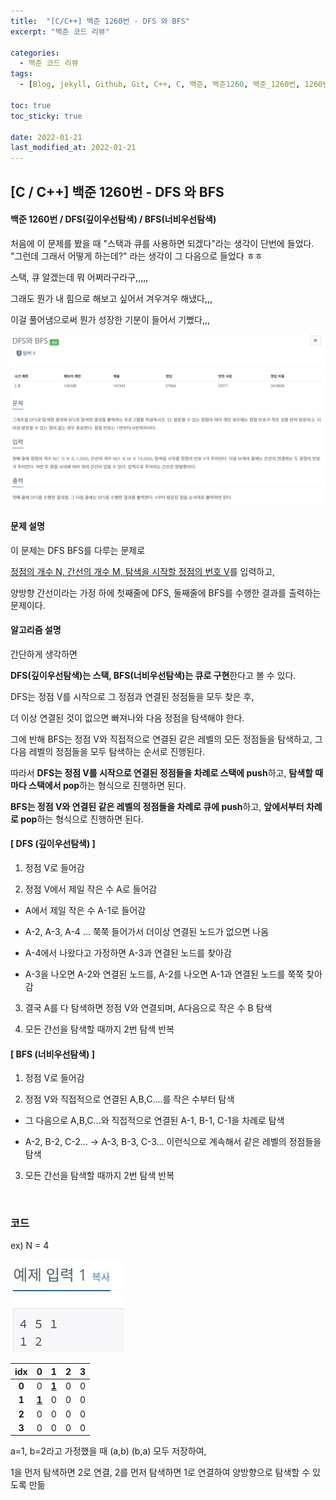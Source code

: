 ```yaml
---
title:  "[C/C++] 백준 1260번 - DFS 와 BFS"
excerpt: "백준 코드 리뷰"

categories:
  - 백준 코드 리뷰
tags:
  - [Blog, jekyll, Github, Git, C++, C, 백준, 백준1260, 백준_1260번, 1260번, c++_1260번, 깊이우선탐색, 너비우선탐색, dfs, bfs]

toc: true
toc_sticky: true
 
date: 2022-01-21
last_modified_at: 2022-01-21
---
```


## [C / C++] 백준 1260번 - DFS 와 BFS

#### 백준 1260번 / DFS(깊이우선탐색) / BFS(너비우선탐색)



처음에 이 문제를 봤을 때 "스택과 큐를 사용하면 되겠다"라는 생각이 단번에 들었다. "그런데 그래서 어떻게 하는데?" 라는 생각이 그 다음으로 들었다 ㅎㅎ

스택, 큐 알겠는데 뭐 어쩌라구라구,,,,,

그래도 뭔가 내 힘으로 해보고 싶어서 겨우겨우 해냈다,,,

이걸 풀어냄으로써 뭔가 성장한 기분이 들어서 기뻤다,,,



![1260](../images/2021-01-21-1260.posting/1260.PNG)



#### 문제 설명

이 문제는 DFS BFS를 다루는 문제로

<u>정점의 개수 N, 간선의 개수 M, 탐색을 시작할 정점의 번호 V</u>를 입력하고,

양방향 간선이라는 가정 하에 첫째줄에 DFS, 둘째줄에 BFS를 수행한 결과를 출력하는 문제이다.



#### 알고리즘 설명

간단하게 생각하면 

**DFS(깊이우선탐색)는 스택, BFS(너비우선탐색)는 큐로 구현**한다고 볼 수 있다.

DFS는 정점 V를 시작으로 그 정점과 연결된 정점들을 모두 찾은 후, 

더 이상 연결된 것이 없으면 빠져나와 다음 정점을 탐색해야 한다.

그에 반해 BFS는 정점 V와 직접적으로 연결된 같은 레벨의 모든 정점들을 탐색하고, 그 다음 레벨의 정점들을 모두 탐색하는 순서로 진행된다.

따라서 **DFS는 정점 V를 시작으로 연결된 정점들을 차례로 스택에 push**하고,  **탐색할 때마다 스택에서 pop**하는 형식으로 진행하면 된다.

**BFS는 정점 V와 연결된 같은 레벨의 정점들을 차례로 큐에 push**하고, **앞에서부터 차례로 pop**하는 형식으로 진행하면 된다.



####  [ DFS (깊이우선탐색) ]

1. 정점 V로 들어감

2. 정점 V에서 제일 작은 수 A로 들어감

- A에서 제일 작은 수 A-1로 들어감

- A-2, A-3, A-4 ... 쭉쭉 들어가서 더이상 연결된 노드가 없으면 나옴

- A-4에서 나왔다고 가정하면 A-3과 연결된 노드를 찾아감

- A-3을 나오면 A-2와 연결된 노드를, A-2를 나오면 A-1과 연결된 노드를 쭉쭉 찾아감

3. 결국 A를 다 탐색하면 정점 V와 연결되며, A다음으로 작은 수 B 탐색

4. 모든 간선을 탐색할 때까지 2번 탐색 반복

   

#### [ BFS (너비우선탐색) ]

1. 정점 V로 들어감

2. 정점 V와 직접적으로 연결된 A,B,C....를 작은 수부터 탐색

- 그 다음으로 A,B,C...와 직접적으로 연결된 A-1, B-1, C-1을 차례로 탐색

- A-2, B-2, C-2... -> A-3, B-3, C-3... 이런식으로 계속해서 같은 레벨의 정점들을 탐색

3. 모든 간선을 탐색할 때까지 2번 탐색 반복

​    

### 코드

<script src="https://gist.github.com/2hyunjinn/84d9620c6be25d0ff7880e06d07e24cc.js"></script>

ex) N = 4

![1260-2](../images/2021-01-21-1260.posting/1260-2.PNG)

| **idx** |    **0**     |    **1**     | **2** | **3** |
| :-----: | :----------: | :----------: | :---: | :---: |
|  **0**  |      0       | <u>**1**</u> |   0   |   0   |
|  **1**  | <u>**1**</u> |      0       |   0   |   0   |
|  **2**  |      0       |      0       |   0   |   0   |
|  **3**  |      0       |      0       |   0   |   0   |

a=1, b=2라고 가정했을 때 (a,b) (b,a) 모두 저장하여,

1을 먼저 탐색하면 2로 연결, 2를 먼저 탐색하면 1로 연결하여 양방향으로 탐색할 수 있도록 만듦